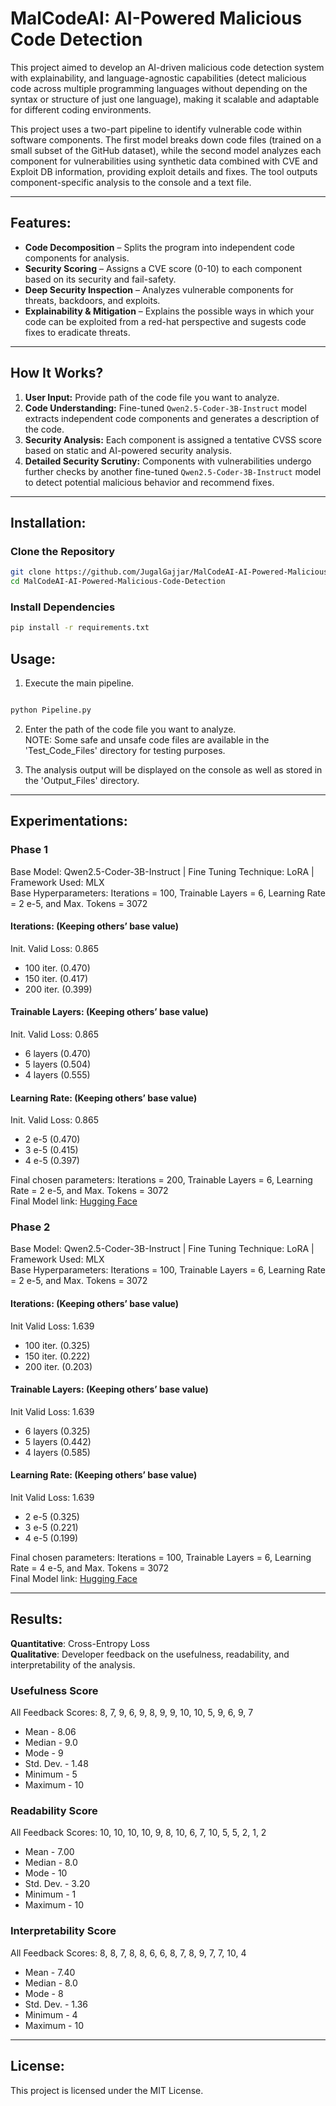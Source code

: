 # MalCodeAI: AI-Powered Malicious Code Detection

This project aimed to develop an AI-driven malicious code detection system with explainability, and language-agnostic capabilities (detect malicious code across multiple programming languages without depending on the syntax or structure of just one language), making it scalable and adaptable for different coding environments.

This project uses a two-part pipeline to identify vulnerable code within software components. The first model breaks down code files (trained on a small subset of the GitHub dataset), while the second model analyzes each component for vulnerabilities using synthetic data combined with CVE and Exploit DB information, providing exploit details and fixes. The tool outputs component-specific analysis to the console and a text file.

---

## Features:
 
- **Code Decomposition** – Splits the program into independent code components for analysis.  
- **Security Scoring** – Assigns a CVE score (0-10) to each component based on its security and fail-safety.  
- **Deep Security Inspection** – Analyzes vulnerable components for threats, backdoors, and exploits.  
- **Explainability & Mitigation** – Explains the possible ways in which your code can be exploited from a red-hat perspective and sugests code fixes to eradicate threats.  

---

## How It Works?

1. **User Input:** Provide path of the code file you want to analyze.
2. **Code Understanding:** Fine-tuned `Qwen2.5-Coder-3B-Instruct` model extracts independent code components and generates a description of the code.
4. **Security Analysis:** Each component is assigned a tentative CVSS score based on static and AI-powered security analysis.  
5. **Detailed Security Scrutiny:** Components with vulnerabilities undergo further checks by another fine-tuned `Qwen2.5-Coder-3B-Instruct` model to detect potential malicious behavior and recommend fixes.  

---

## Installation:

### Clone the Repository
```bash
git clone https://github.com/JugalGajjar/MalCodeAI-AI-Powered-Malicious-Code-Detection.git
cd MalCodeAI-AI-Powered-Malicious-Code-Detection
```

### Install Dependencies
```bash
pip install -r requirements.txt
```

## Usage:

1. Execute the main pipeline.
```bash

python Pipeline.py

```

2. Enter the path of the code file you want to analyze. <br>
NOTE: Some safe and unsafe code files are available in the 'Test_Code_Files' directory for testing purposes.

3. The analysis output will be displayed on the console as well as stored in the 'Output_Files' directory.

---

## Experimentations:

### Phase 1
Base Model: Qwen2.5-Coder-3B-Instruct | Fine Tuning Technique: LoRA | Framework Used: MLX <br>
Base Hyperparameters: Iterations = 100, Trainable Layers = 6, Learning Rate = 2 e-5, and Max. Tokens = 3072

#### Iterations: (Keeping others’ base value)
Init. Valid Loss: 0.865
- 100 iter. (0.470)
- 150 iter. (0.417)
- 200 iter. (0.399)

#### Trainable Layers: (Keeping others’ base value)
Init. Valid Loss: 0.865
- 6 layers (0.470)
- 5 layers (0.504)
- 4 layers (0.555)

#### Learning Rate: (Keeping others’ base value)
Init. Valid Loss: 0.865
- 2 e-5 (0.470)
- 3 e-5 (0.415)
- 4 e-5 (0.397)

Final chosen parameters: Iterations = 200, Trainable Layers = 6, Learning Rate = 2 e-5, and Max. Tokens = 3072 <br>
Final Model link: [Hugging Face](https://huggingface.co/jugalgajjar/CSCI6366-Spring2025-MalCodeAI-Phase-1)

### Phase 2
Base Model: Qwen2.5-Coder-3B-Instruct | Fine Tuning Technique: LoRA | Framework Used: MLX <br>
Base Hyperparameters: Iterations = 100, Trainable Layers = 6, Learning Rate = 2 e-5, and Max. Tokens = 3072

#### Iterations: (Keeping others’ base value)
Init Valid Loss: 1.639
- 100 iter. (0.325)
- 150 iter. (0.222)
- 200 iter. (0.203)

#### Trainable Layers: (Keeping others’ base value)
Init Valid Loss: 1.639
- 6 layers (0.325)
- 5 layers (0.442)
- 4 layers (0.585)

#### Learning Rate: (Keeping others’ base value)
Init Valid Loss: 1.639
- 2 e-5 (0.325)
- 3 e-5 (0.221)
- 4 e-5 (0.199)

Final chosen parameters: Iterations = 100, Trainable Layers = 6, Learning Rate = 4 e-5, and Max. Tokens = 3072 <br>
Final Model link: [Hugging Face](https://huggingface.co/jugalgajjar/CSCI6366-Spring2025-MalCodeAI-Phase-2)

---

## Results:

**Quantitative**: Cross-Entropy Loss <br>
**Qualitative**: Developer feedback on the usefulness, readability, and interpretability of the analysis.

### Usefulness Score
All Feedback Scores: 8, 7, 9, 6, 9, 8, 9, 9, 10, 10, 5, 9, 6, 9, 7
- Mean		-	8.06
- Median	-	9.0
- Mode		-	9
- Std. Dev.	-	1.48
- Minimum	-	5
- Maximum	-	10

### Readability Score
All Feedback Scores: 10, 10, 10, 10, 9, 8, 10, 6, 7, 10, 5, 5, 2, 1, 2
- Mean		-	7.00
- Median    -	8.0
- Mode		-	10
- Std. Dev.	-	3.20
- Minimum	-	1
- Maximum	-	10

### Interpretability Score
All Feedback Scores: 8, 8, 7, 8, 8, 6, 6, 8, 7, 8, 9, 7, 7, 10, 4
- Mean		-	7.40
- Median	-	8.0
- Mode		-	8
- Std. Dev.	-	1.36
- Minimum	-	4
- Maximum	-	10

---

## License:

This project is licensed under the MIT License.
